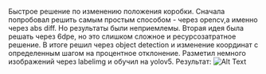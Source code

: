 Быстрое решение по изменению положения коробки.
Сначала попробовал решить самым простым способом - через opencv,а именно через abs diff. Но результаты были неприемлемы.
Вторая идея была решать через 6dpe, но это слишком сложное и ресурсозатратное решение.
В итоге решил через object detection и изменение координат с определенным шагом на процентное отклонение.
Разметил немного изображений через labelimg и обучил на yolov5.
Результат:
![Alt Text](https://github.com/SergeySkopin/SergeyS_pet/blob/master/BIA_detection/box_drop.gif)
